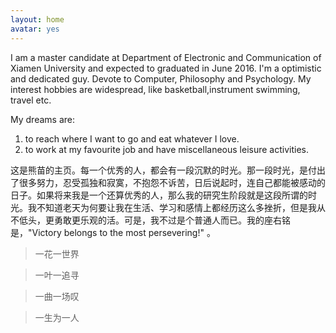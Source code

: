 ```yaml
---
layout: home
avatar: yes
---
```


I am a master candidate at Department of  Electronic and Communication of Xiamen University and expected to graduated in June 2016. I'm a optimistic and dedicated guy. Devote to Computer, Philosophy and Psychology. My interest hobbies are widespread, like basketball,instrument swimming, travel etc.

My dreams are:

1. to reach where I want to go and eat whatever I love.
2. to work at my favourite job and have  miscellaneous leisure activities.


这是熊苗的主页。每一个优秀的人，都会有一段沉默的时光。那一段时光，是付出了很多努力，忍受孤独和寂寞，不抱怨不诉苦，日后说起时，连自己都能被感动的日子。如果将来我是一个还算优秀的人，那么我的研究生阶段就是这段所谓的时光。我不知道老天为何要让我在生活、学习和感情上都经历这么多挫折，但是我从不低头，更勇敢更乐观的活。可是，我不过是个普通人而已。我的座右铭是，"Victory belongs to the most persevering!" 。

>一花一世界

>一叶一追寻

>一曲一场叹

>一生为一人
